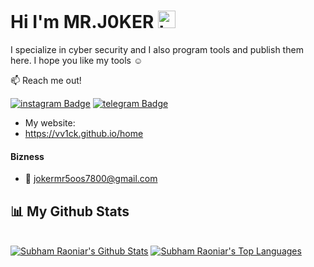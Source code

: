 ## <h1>Hi I'm MR.J0KER  <img src="https://user-images.githubusercontent.com/1303154/88677602-1635ba80-d120-11ea-84d8-d263ba5fc3c0.gif" width="28px" alt="hi"></h1>

I specialize in cyber security and I also program tools and publish them here. I hope you like my tools ☺️

:mailbox: Reach me out!

[![instagram Badge](https://img.shields.io/badge/-@221298-e74c3c?style=flat&labelColor=e84393&logo=instagram&logoColor=white)](https://instagram.com/221298)
[![telegram Badge](https://img.shields.io/badge/-@vv1ck-1ca0f1?style=flat&labelColor=1ca0f1&logo=telegram&logoColor=white)](https://t.me/vv1ck)

<!-- TODO: Add last video link -->

- My website:
- https://vv1ck.github.io/home

#### Bizness
- :email: jokermr5oos7800@gmail.com

## 📊 My Github Stats

  <br/>
    <a href="https://github-readme-stats.vercel.app/api?username=vv1ck"><img alt="Subham Raoniar's Github Stats" src="https://github-readme-stats.vercel.app/api?username=vv1ck&theme=tokyonight" /></a>
  <a href="https://github.com/vv1ck"><img alt="Subham Raoniar's Top Languages" src="https://github-readme-stats.vercel.app/api/top-langs/?username=vv1ck&theme=react&hide_border=true&bg_color=0D1117" /></a>
  <br/>
